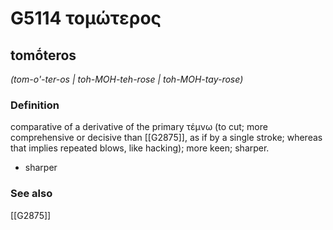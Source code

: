 # G5114 τομώτερος

## tomṓteros

_(tom-o'-ter-os | toh-MOH-teh-rose | toh-MOH-tay-rose)_

### Definition

comparative of a derivative of the primary τέμνω (to cut; more comprehensive or decisive than [[G2875]], as if by a single stroke; whereas that implies repeated blows, like hacking); more keen; sharper.

- sharper

### See also

[[G2875]]

